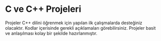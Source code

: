 # C ve C++ Projeleri
Projeler C++ dilini öğrenmek için yapılan ilk çalışmalarda desteğiniz olacaktır. 
Kodlar içerisinde gerekli açıklamaları görebilirsiniz.
Projeler basit ve anlaşılması kolay bir şekilde hazırlanmıştır.
